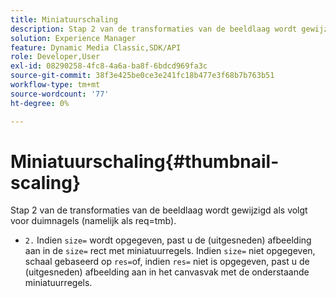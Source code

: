 ```yaml
---
title: Miniatuurschaling
description: Stap 2 van de transformaties van de beeldlaag wordt gewijzigd als volgt voor duimnagels (namelijk als req=tmb).
solution: Experience Manager
feature: Dynamic Media Classic,SDK/API
role: Developer,User
exl-id: 08290258-4fc8-4a6a-ba8f-6bdcd969fa3c
source-git-commit: 38f3e425be0ce3e241fc18b477e3f68b7b763b51
workflow-type: tm+mt
source-wordcount: '77'
ht-degree: 0%

---
```


# Miniatuurschaling{#thumbnail-scaling}

Stap 2 van de transformaties van de beeldlaag wordt gewijzigd als volgt voor duimnagels (namelijk als req=tmb).

* `2.` Indien `size=` wordt opgegeven, past u de (uitgesneden) afbeelding aan in de `size=` rect met miniatuurregels. Indien `size=` niet opgegeven, schaal gebaseerd op `res=`of, indien `res=` niet is opgegeven, past u de (uitgesneden) afbeelding aan in het canvasvak met de onderstaande miniatuurregels.
